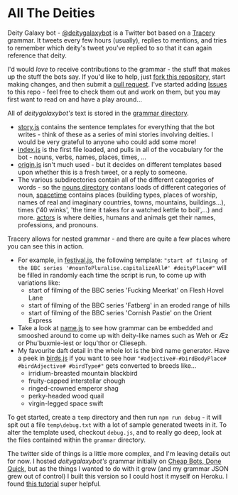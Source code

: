 # All The Deities

Deity Galaxy bot - [@deitygalaxybot](https://twitter.com/deitygalaxy) is a Twitter bot based on a [Tracery](http://tracery.io) grammar. It tweets every few hours (usually), replies to mentions, and tries to remember which deity's tweet you've replied to so that it can again reference that deity.

I'd would _love_ to receive contributions to the grammar - the stuff that makes up the stuff the bots say. If you'd like to help, just [fork this repository](https://help.github.com/en/articles/fork-a-repo), start making changes, and then submit a [pull request](https://help.github.com/en/articles/creating-a-pull-request). I've started adding [Issues](https://github.com/dansumption/deitygalaxybot/issues) to this repo - feel free to check them out and work on them, but you may first want to read on and have a play around...

All of _deitygalaxybot's_ text is stored in the [grammar directory](grammar/).

* [story.js](grammar/story.js) contains the sentence templates for everything that the bot writes - think of these as a series of mini stories involving deities. I would be very grateful to anyone who could add some more!
* [index.js](grammar/index.js) is the first file loaded, and pulls in all of the vocabulary for the bot - nouns, verbs, names, places, times, ...
* [origin.js](grammar/origin.js) isn't much used - but it decides on different templates based upon whether this is a fresh tweet, or a reply to someone.
* The various subdirectories contain all of the different categories of words - so the [nouns directory](grammar/nouns/) contans loads of different categories of noun, [spacetime](grammar/spacetime) contains places (building types, places of worship, names of real and imaginary countries, towns, mountains, buildings...), times ('40 winks', 'the time it takes for a watched kettle to boil',...) and more. [actors](grammar/actors) is where deities, humans and animals get their names, professions, and pronouns.

Tracery allows for nested grammar - and there are quite a few places where you can see this in action.

* For example, in [festival.js](grammar/spacetime/festival.js), the following template:
  `"start of filming of the BBC series '#nounToPluralise.capitalizeAll#' #deityPlace#"`
  will be filled in randomly each time the script is run, to come up with variations like:
  * start of filming of the BBC series 'Fucking Meerkat' on Flesh Hovel Lane
  * start of filming of the BBC series 'Fatberg' in an eroded range of hills
  * start of filming of the BBC series 'Cornish Pastie' on the Orient Express
* Take a look at [name.js](grammar/actors/name.js) to see how grammar can be embedded and smooshed around to come up with deity-like names such as Weh or Æz or Phu'buxmie-iest or Ioqu'thor or Clieseph.
* My favourite daft detail in the whole lot is the bird name generator. Have a peek in [birds.js](grammar/nouns/birds.js) if you want to see how `"#adjective#-#birdBodyPlace# #birdAdjective# #birdType#"` gets converted to breeds like...
  * irridium-breasted mountain blackbird
  * fruity-capped interstellar chough
  * ringed-crowned emperor shag
  * perky-headed wood quail
  * virgin-legged space swift

To get started, create a `temp` directory and then run `npm run debug` - it will spit out a file `temp\debug.txt` with a lot of sample generated tweets in it. To alter the template used, checkout `debug.js`, and to really go deep, look at the files contained within the `grammar` directory.

The twitter side of things is a little more complex, and I'm leaving details out for now. I hosted _deitygalaxybot's_ grammar initially on [Cheap Bots, Done Quick](https://cheapbotsdonequick.com), but as the things I wanted to do with it grew (and my grammar JSON grew out of control) I built this version so I could host it myself on Heroku. I found [this tutorial](https://medium.com/@mattpopovich/how-to-build-and-deploy-a-simple-twitter-bot-super-fast-with-node-js-and-heroku-7b322dbb5dd3) super helpful.
